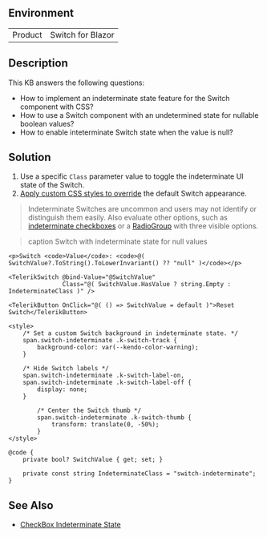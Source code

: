 
## Environment

<table>
<tbody>
<tr>
<td>Product</td>
<td>Switch for Blazor</td>
</tr>
</tbody>
</table>

## Description

This KB answers the following questions:

* How to implement an indeterminate state feature for the Switch component with CSS?
* How to use a Switch component with an undetermined state for nullable boolean values?
* How to enable inteterminate Switch state when the value is null?

## Solution

1. Use a specific `Class` parameter value to toggle the indeterminate UI state of the Switch.
1. [Apply custom CSS styles to override](slug:themes-override) the default Switch appearance.

> Indeterminate Switches are uncommon and users may not identify or distinguish them easily. Also evaluate other options, such as [indeterminate checkboxes](slug:checkbox-indeterminate-state) or a [RadioGroup](slug:radiogroup-overview) with three visible options.

>caption Switch with indeterminate state for null values

````RAZOR
<p>Switch <code>Value</code>: <code>@( SwitchValue?.ToString().ToLowerInvariant() ?? "null" )</code></p>

<TelerikSwitch @bind-Value="@SwitchValue"
               Class="@( SwitchValue.HasValue ? string.Empty : IndeterminateClass )" />

<TelerikButton OnClick="@( () => SwitchValue = default )">Reset Switch</TelerikButton>

<style>
    /* Set a custom Switch background in indeterminate state. */
    span.switch-indeterminate .k-switch-track {
        background-color: var(--kendo-color-warning);
    }

    /* Hide Switch labels */
    span.switch-indeterminate .k-switch-label-on,
    span.switch-indeterminate .k-switch-label-off {
        display: none;
    }

        /* Center the Switch thumb */
        span.switch-indeterminate .k-switch-thumb {
            transform: translate(0, -50%);
        }
</style>

@code {
    private bool? SwitchValue { get; set; }

    private const string IndeterminateClass = "switch-indeterminate";
}
````

## See Also

* [CheckBox Indeterminate State](slug:checkbox-indeterminate-state)
